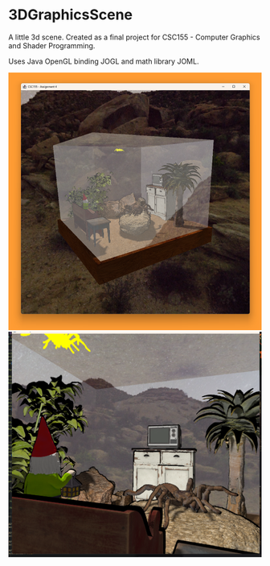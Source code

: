 # 3DGraphicsScene

A little 3d scene. Created as a final project for CSC155 - Computer Graphics and Shader Programming.

Uses Java OpenGL binding JOGL and math library JOML.

![Alt text](images/screenshot2.png)
![Alt text](images/screenshot3.png)
